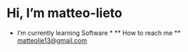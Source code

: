 # Hi, I’m matteo-lieto
* I’m currently learning Software *
** How to reach me ** matteolie13@gmail.com

<!---
matteo-lieto/matteo-lieto is a ✨ special ✨ repository because its `README.md` (this file) appears on your GitHub profile.
You can click the Preview link to take a look at your changes.
--->
